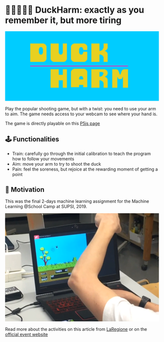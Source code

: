 # 🦆🐶🙋🏼‍♂️ DuckHarm: exactly as you remember it, but more tiring
![Title](title.png)

Play the popular shooting game, but with a twist: you need to use your arm to aim.
The game needs access to your webcam to see where your hand is.

The game is directly playable on this [P5js page](https://editor.p5js.org/Filippo_Z/sketches/Dlo34ln7Z)

## 🕹 Functionalities
- Train: carefully go through the initial calibration to teach the program how to follow your movements
- Aim: move your arm to try to shoot the duck
- Pain: feel the soreness, but rejoice at the rewarding moment of getting a point


## 🧠 Motivation
This was the final 2-days machine learning assignment for the Machine Learning @School Camp at SUPSI, 2019.

![Demo](demo.png)

Read more about the activities on this article from [LaRegione](https://www.laregione.ch/rubriche/tecnologia/1377582/l-intelligenza-artificiale-nei-progetti-di-23-giovani-ticinesi) or on the [official event website](https://ml-school.netlify.app/)